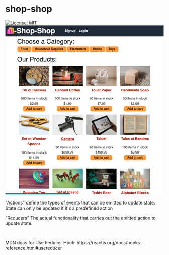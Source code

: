 # shop-shop
[![License: MIT](https://img.shields.io/badge/License-MIT-yellow.svg)](https://opensource.org/licenses/MIT)
![screenshot of the website](./client/public/images/readme-screenshot.jpg)


<p></p>
<p>"Actions" define the types of events that can be emitted to update state. State can only be updated if it's a predefined action</p>
<p>"Reducers" The actual functionality that carries out the emitted action to update state.</p>
<br>
<p>MDN docs for Use Reducer Hook: https://reactjs.org/docs/hooks-reference.html#usereducer</p>




